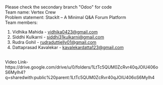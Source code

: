 Please check the secondary branch "Odoo" for code <br>
Team name: Vertex Crew <br>
Problem statement: StackIt – A Minimal Q&A Forum Platform<br>
Team members:<br>
  1. Vidhika Mahida - vidhika0423@gmail.com
  2. Siddhi Kulkarni - siddhi31kulkarni@gmail.com
  3. Rudra Gohil - rudraduttjelly01@gmail.com
  4. Dattaprasad Kavalekar - kavalekardatta123@gmail.com
<br>
Video Link-https://drive.google.com/drive/u/0/folders/1LtTc5QUM0ZcRvr40qJOIU406oS6MyIh4?q=sharedwith:public%20parent:1LtTc5QUM0ZcRvr40qJOIU406oS6MyIh4
